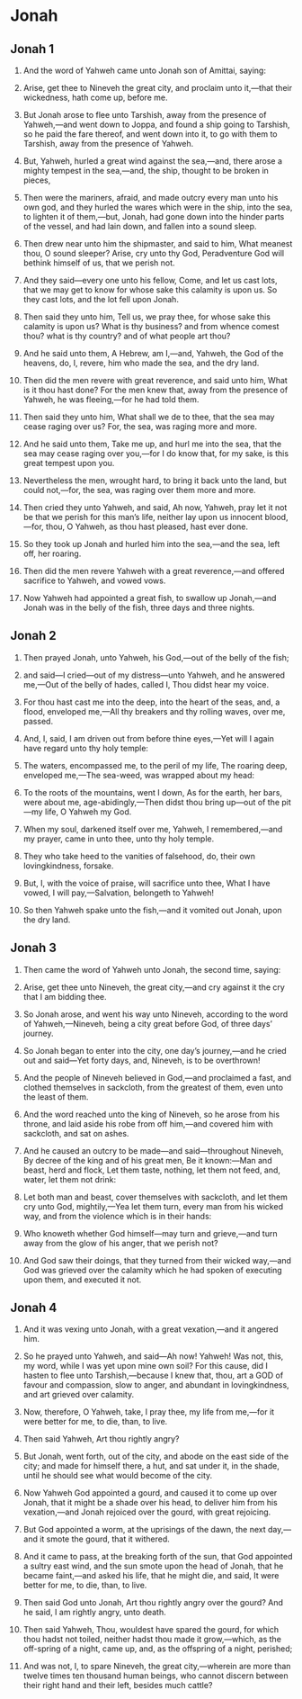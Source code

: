# Jonah

## Jonah 1

1. And the word of Yahweh came unto Jonah son of Amittai, saying:

2. Arise, get thee to Nineveh the great city, and proclaim unto it,—that their wickedness, hath come up, before me.

3. But Jonah arose to flee unto Tarshish, away from the presence of Yahweh,—and went down to Joppa, and found a ship going to Tarshish, so he paid the fare thereof, and went down into it, to go with them to Tarshish, away from the presence of Yahweh. 

4.  But, Yahweh, hurled a great wind against the sea,—and, there arose a mighty tempest in the sea,—and, the ship, thought to be broken in pieces,

5. Then were the mariners, afraid, and made outcry every man unto his own god, and they hurled the wares which were in the ship, into the sea, to lighten it of them,—but, Jonah, had gone down into the hinder parts of the vessel, and had lain down, and fallen into a sound sleep.

6. Then drew near unto him the shipmaster, and said to him, What meanest thou, O sound sleeper? Arise, cry unto thy God, Peradventure God will bethink himself of us, that we perish not.

7. And they said—every one unto his fellow, Come, and let us cast lots, that we may get to know for whose sake this calamity is upon us. So they cast lots, and the lot fell upon Jonah.

8. Then said they unto him, Tell us, we pray thee, for whose sake this calamity is upon us? What is thy business? and from whence comest thou? what is thy country? and of what people art thou?

9. And he said unto them, A Hebrew, am I,—and, Yahweh, the God of the heavens, do, I, revere, him who made the sea, and the dry land.

10. Then did the men revere with great reverence, and said unto him, What is it thou hast done? For the men knew that, away from the presence of Yahweh, he was fleeing,—for he had told them. 

11.  Then said they unto him, What shall we de to thee, that the sea may cease raging over us? For, the sea, was raging more and more.

12. And he said unto them, Take me up, and hurl me into the sea, that the sea may cease raging over you,—for I do know that, for my sake, is this great tempest upon you.

13. Nevertheless the men, wrought hard, to bring it back unto the land, but could not,—for, the sea, was raging over them more and more.

14. Then cried they unto Yahweh, and said, Ah now, Yahweh, pray let it not be that we perish for this man’s life, neither lay upon us innocent blood,—for, thou, O Yahweh, as thou hast pleased, hast ever done.

15. So they took up Jonah and hurled him into the sea,—and the sea, left off, her roaring.

16. Then did the men revere Yahweh with a great reverence,—and offered sacrifice to Yahweh, and vowed vows.

17. Now Yahweh had appointed a great fish, to swallow up Jonah,—and Jonah was in the belly of the fish, three days and three nights.  

## Jonah 2

1. Then prayed Jonah, unto Yahweh, his God,—out of the belly of the fish;

2. and said—I cried—out of my distress—unto Yahweh, and he answered me,—Out of the belly of hades, called I, Thou didst hear my voice.

3. For thou hast cast me into the deep, into the heart of the seas, and, a flood, enveloped me,—All thy breakers and thy rolling waves, over me, passed.

4. And, I, said, I am driven out from before thine eyes,—Yet will I again have regard unto thy holy temple:

5. The waters, encompassed me, to the peril of my life, The roaring deep, enveloped me,—The sea-weed, was wrapped about my head:

6. To the roots of the mountains, went I down, As for the earth, her bars, were about me, age-abidingly,—Then didst thou bring up—out of the pit—my life, O Yahweh my God.

7. When my soul, darkened itself over me, Yahweh, I remembered,—and my prayer, came in unto thee, unto thy holy temple.

8. They who take heed to the vanities of falsehood, do, their own lovingkindness, forsake.

9. But, I, with the voice of praise, will sacrifice unto thee, What I have vowed, I will pay,—Salvation, belongeth to Yahweh! 

10.  So then Yahweh spake unto the fish,—and it vomited out Jonah, upon the dry land.  

## Jonah 3

1. Then came the word of Yahweh unto Jonah, the second time, saying:

2. Arise, get thee unto Nineveh, the great city,—and cry against it the cry that I am bidding thee.

3. So Jonah arose, and went his way unto Nineveh, according to the word of Yahweh,—Nineveh, being a city great before God, of three days’ journey.

4. So Jonah began to enter into the city, one day’s journey,—and he cried out and said—Yet forty days, and, Nineveh, is to be overthrown! 

5.  And the people of Nineveh believed in God,—and proclaimed a fast, and clothed themselves in sackcloth, from the greatest of them, even unto the least of them.

6. And the word reached unto the king of Nineveh, so he arose from his throne, and laid aside his robe from off him,—and covered him with sackcloth, and sat on ashes.

7. And he caused an outcry to be made—and said—throughout Nineveh, By decree of the king and of his great men, Be it known:—Man and beast, herd and flock, Let them taste, nothing, let them not feed, and, water, let them not drink:

8. Let both man and beast, cover themselves with sackcloth, and let them cry unto God, mightily,—Yea let them turn, every man from his wicked way, and from the violence which is in their hands:

9. Who knoweth whether God himself—may turn and grieve,—and turn away from the glow of his anger, that we perish not?

10. And God saw their doings, that they turned from their wicked way,—and God was grieved over the calamity which he had spoken of executing upon them, and executed it not.  

## Jonah 4

1. And it was vexing unto Jonah, with a great vexation,—and it angered him.

2. So he prayed unto Yahweh, and said—Ah now! Yahweh! Was not, this, my word, while I was yet upon mine own soil? For this cause, did I hasten to flee unto Tarshish,—because I knew that, thou, art a GOD of favour and compassion, slow to anger, and abundant in lovingkindness, and art grieved over calamity.

3. Now, therefore, O Yahweh, take, I pray thee, my life from me,—for it were better for me, to die, than, to live.

4. Then said Yahweh, Art thou rightly angry? 

5.  But Jonah, went forth, out of the city, and abode on the east side of the city; and made for himself there, a hut, and sat under it, in the shade, until he should see what would become of the city.

6. Now Yahweh God appointed a gourd, and caused it to come up over Jonah, that it might be a shade over his head, to deliver him from his vexation,—and Jonah rejoiced over the gourd, with great rejoicing.

7. But God appointed a worm, at the uprisings of the dawn, the next day,—and it smote the gourd, that it withered.

8. And it came to pass, at the breaking forth of the sun, that God appointed a sultry east wind, and the sun smote upon the head of Jonah, that he became faint,—and asked his life, that he might die, and said, It were better for me, to die, than, to live.

9. Then said God unto Jonah, Art thou rightly angry over the gourd? And he said, I am rightly angry, unto death.

10. Then said Yahweh, Thou, wouldest have spared the gourd, for which thou hadst not toiled, neither hadst thou made it grow,—which, as the off-spring of a night, came up, and, as the offspring of a night, perished;

11. And was not, I, to spare Nineveh, the great city,—wherein are more than twelve times ten thousand human beings, who cannot discern between their right hand and their left, besides much cattle?   
